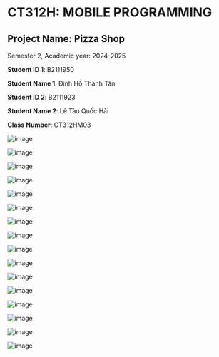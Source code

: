# CT312H: MOBILE PROGRAMMING

## Project Name: Pizza Shop

Semester 2, Academic year: 2024-2025

**Student ID 1**: B2111950

**Student Name 1**: Đinh Hồ Thanh Tân

**Student ID 2**: B2111923

**Student Name 2**: Lê Tào Quốc Hải

**Class Number**: CT312HM03

![image](https://github.com/user-attachments/assets/f84c937c-217c-4fec-849c-c6c833a3cd64)

![image](https://github.com/user-attachments/assets/f4b5d4d7-3083-41be-ad25-cb6d8566905e)

![image](https://github.com/user-attachments/assets/226e91b8-67cd-45e3-8bd8-1f9c38d8c5b5)

![image](https://github.com/user-attachments/assets/8552fe4a-bb5a-4b45-acdf-8ec2c3aaecae)

![image](https://github.com/user-attachments/assets/03351fea-90fc-4947-8cb5-a085cee18412)

![image](https://github.com/user-attachments/assets/f16c835a-6603-40ae-9b39-05b014a97262)

![image](https://github.com/user-attachments/assets/7a2753d4-113c-4126-ae11-5e79cf0eb46b)

![image](https://github.com/user-attachments/assets/cb0ebb29-ddb6-4a95-927f-d7a910078f8e)

![image](https://github.com/user-attachments/assets/b4c4f08d-3495-479d-89a2-b3deeb6567fd)

![image](https://github.com/user-attachments/assets/138cc143-aff4-4617-b9c7-011e5a519396)

![image](https://github.com/user-attachments/assets/1a0de5a0-e004-45f1-867d-c2fdc093e021)

![image](https://github.com/user-attachments/assets/19e36545-c690-4c2d-af01-48a95c545c64)

![image](https://github.com/user-attachments/assets/94b18491-2c4d-4b41-82a8-69036c089c70)

![image](https://github.com/user-attachments/assets/f2be596d-e248-4514-8e77-d189c141168d)

![image](https://github.com/user-attachments/assets/63d7232d-8a66-41ce-a5dc-5399cacd0ef2)

![image](https://github.com/user-attachments/assets/0c335abc-4aaa-45b8-9710-df3e10eab27e)

